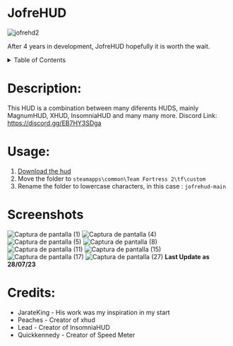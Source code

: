 # JofreHUD

![jofrehd2](https://user-images.githubusercontent.com/70734327/235264531-3d6bb54c-96d6-4dc9-a683-da119937361f.png)

After 4 years in development, JofreHUD hopefully it is worth the wait.

<details>
 <summary>Table of Contents</summary>
 <ol>
  <li><a href="#description">Description</a></li>
  <li><a href="#usage">Usage</a></li>
  <li><a href="#screenshots-old">Screenshots</a></li>
  <li><a href="#credits">Credits</a></li>
 </ol>
 </details>

# Description:
This HUD is a combination between many diferents HUDS, mainly MagnumHUD, XHUD, InsomniaHUD and many many more.
Discord Link: https://discord.gg/EB7HY3SDga

# Usage:
1. [Download the hud](https://github.com/Jofre-Problem/JofreHUD/archive/refs/tags/v1.1.zip)
2. Move the folder to `steamapps\common\Team Fortress 2\tf\custom`
3. Rename the folder to lowercase characters, in this case : `jofrehud-main`

# Screenshots
![Captura de pantalla (1)](https://github.com/Jofre-Problem/JofreHUD/assets/70734327/449d7763-a866-491c-834f-839ddf3c9b1e)
![Captura de pantalla (4)](https://github.com/Jofre-Problem/JofreHUD/assets/70734327/5042af70-f6c3-491c-8adf-184b1f03e298)
![Captura de pantalla (5)](https://github.com/Jofre-Problem/JofreHUD/assets/70734327/a0dbb221-efe6-450a-bb8c-2202513dbc09)
![Captura de pantalla (8)](https://github.com/Jofre-Problem/JofreHUD/assets/70734327/fa874c5f-74ad-4872-ab6e-3728b741b89b)
![Captura de pantalla (11)](https://github.com/Jofre-Problem/JofreHUD/assets/70734327/e3bc19d0-bf53-4535-bfbd-7e164f6b0d88)
![Captura de pantalla (15)](https://github.com/Jofre-Problem/JofreHUD/assets/70734327/c994c5a8-71a0-4317-8a6d-dd5b73acee56)
![Captura de pantalla (17)](https://github.com/Jofre-Problem/JofreHUD/assets/70734327/4e410b0d-8c93-4593-b4d7-16528aa98c9a)
![Captura de pantalla (27)](https://github.com/Jofre-Problem/JofreHUD/assets/70734327/b42f20a9-c0bf-4f06-9855-d245b3cfce2b)
**Last Update as 28/07/23**

# Credits:
- JarateKing - His work was my inspiration in my start
- Peaches - Creator of xhud
- Lead - Creator of InsomniaHUD
- Quickkennedy - Creator of Speed Meter
